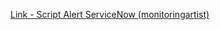 [Link - Script Alert ServiceNow (monitoringartist)](https://github.com/monitoringartist/zabbix-script-servicenow)
